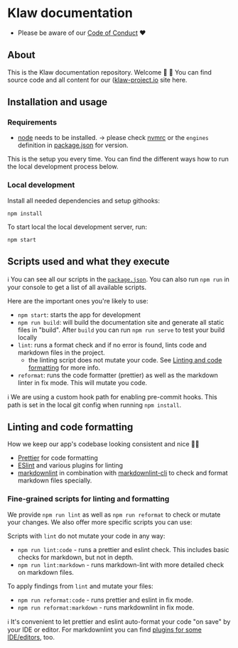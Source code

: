 # Klaw documentation

- Please be aware of our [Code of Conduct](/CODE_OF_CONDUCT.md) ❤️

## About

This is the Klaw documentation repository. Welcome 👋 🎉
You can find source code and all content for our ([klaw-project.io](https://www.klaw-project.io/) site here.

## Installation and usage

### Requirements

- [node](https://nodejs.org/en/) needs to be installed.
  -> please check [nvmrc](.nvmrc) or the `engines` definition in [package.json](package.json) for version.

This is the setup you every time. You can find the different ways how to run the local development process below.

### Local development

Install all needed dependencies and setup githooks:

```shell
npm install
```

To start local the local development server, run:

```shell
npm start
```

## Scripts used and what they execute

ℹ️ You can see all our scripts in the [`package.json`](package.json).
You can also run `npm run` in your console to get a list of all available scripts.

Here are the important ones you're likely to use:

- `npm start`: starts the app for development
- `npm run build`: will build the documentation site and generate all static files in "build". After `build` you can
  run `npm run serve` to test your build locally
- `lint`: runs a format check and if no error is found, lints code and markdown files in the project.
  - the linting script does not mutate your code. See [Linting and code formatting](#linting-and-code-formatting) for
    more info.
- `reformat`: runs the code formatter (prettier) as well as the markdown linter in fix mode. This will mutate you code.

ℹ️ We are using a custom hook path for enabling pre-commit hooks. This path is set in the local git config when
running `npm install`.

## Linting and code formatting

How we keep our app's codebase looking consistent and nice 💅🏼

- [Prettier](https://prettier.io/) for code formatting
- [ESlint](https://eslint.org/) and various plugins for linting
- [markdownlint](https://github.com/DavidAnson/markdownlint) in combination
  with [markdownlint-cli](https://github.com/igorshubovych/markdownlint-cli) to check and format markdown files
  specially.

### Fine-grained scripts for linting and formatting

We provide `npm run lint` as well as `npm run reformat` to check or mutate your changes. We also offer more specific
scripts you can use:

Scripts with `lint` do not mutate your code in any way:

- `npm run lint:code` - runs a prettier and eslint check. This includes basic checks for markdown, but not
  in depth.
- `npm run lint:markdown` - runs markdown-lint with more detailed check on markdown files.

To apply findings from `lint` and mutate your files:

- `npm run reformat:code` - runs prettier and eslint in fix mode.
- `npm run reformat:markdown` - runs markdownlint in fix mode.

ℹ️ It's convenient to let prettier and eslint auto-format your code "on save" by your IDE or editor. For markdownlint
you can find [plugins for some IDE/editors](https://github.com/DavidAnson/markdownlint#related), too.
